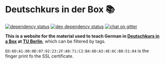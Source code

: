 # Deutschkurs in der Box 📚

[![dependency status](https://img.shields.io/david/derhuerst/didb.svg)](https://david-dm.org/derhuerst/didb)
[![dev dependency status](https://img.shields.io/david/dev/derhuerst/didb.svg)](https://david-dm.org/derhuerst/didb#info=devDependencies)
[![chat on gitter](https://badges.gitter.im/derhuerst.svg)](https://gitter.im/derhuerst)

**This is a website for the material used to teach German in [Deutschkurs in a Box](https://www.facebook.com/Deutschkursinderbox/) at [TU Berlin](https://en.wikipedia.org/wiki/Technical_University_of_Berlin)**, which can be filtered by tags.

`ED:6D:A1:80:0D:07:92:23:2F:A8:71:C2:B4:6D:A3:4E:6C:B8:51:84` is the finger print fo the SSL certificate.
